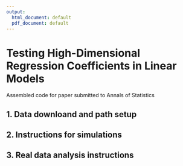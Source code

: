 ```yaml
---
output:
  html_document: default
  pdf_document: default
---
```

# Testing High-Dimensional Regression Coefficients in Linear Models

Assembled code for paper submitted to Annals of Statistics


## 1. Data downloand and path setup

## 2. Instructions for simulations

## 3. Real data analysis instructions
